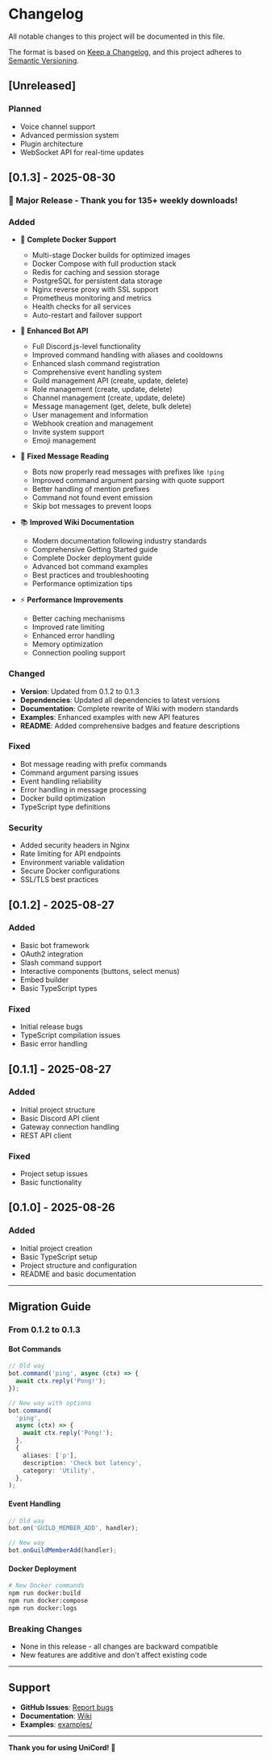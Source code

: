 # Changelog

All notable changes to this project will be documented in this file.

The format is based on [Keep a Changelog](https://keepachangelog.com/en/1.0.0/),
and this project adheres to [Semantic Versioning](https://semver.org/spec/v2.0.0.html).

## [Unreleased]

### Planned

- Voice channel support
- Advanced permission system
- Plugin architecture
- WebSocket API for real-time updates

## [0.1.3] - 2025-08-30

### 🎉 Major Release - Thank you for 135+ weekly downloads!

### Added

- 🐳 **Complete Docker Support**
  - Multi-stage Docker builds for optimized images
  - Docker Compose with full production stack
  - Redis for caching and session storage
  - PostgreSQL for persistent data storage
  - Nginx reverse proxy with SSL support
  - Prometheus monitoring and metrics
  - Health checks for all services
  - Auto-restart and failover support

- 🤖 **Enhanced Bot API**
  - Full Discord.js-level functionality
  - Improved command handling with aliases and cooldowns
  - Enhanced slash command registration
  - Comprehensive event handling system
  - Guild management API (create, update, delete)
  - Role management (create, update, delete)
  - Channel management (create, update, delete)
  - Message management (get, delete, bulk delete)
  - User management and information
  - Webhook creation and management
  - Invite system support
  - Emoji management

- 🔧 **Fixed Message Reading**
  - Bots now properly read messages with prefixes like `!ping`
  - Improved command argument parsing with quote support
  - Better handling of mention prefixes
  - Command not found event emission
  - Skip bot messages to prevent loops

- 📚 **Improved Wiki Documentation**
  - Modern documentation following industry standards
  - Comprehensive Getting Started guide
  - Complete Docker deployment guide
  - Advanced bot command examples
  - Best practices and troubleshooting
  - Performance optimization tips

- ⚡ **Performance Improvements**
  - Better caching mechanisms
  - Improved rate limiting
  - Enhanced error handling
  - Memory optimization
  - Connection pooling support

### Changed

- **Version**: Updated from 0.1.2 to 0.1.3
- **Dependencies**: Updated all dependencies to latest versions
- **Documentation**: Complete rewrite of Wiki with modern standards
- **Examples**: Enhanced examples with new API features
- **README**: Added comprehensive badges and feature descriptions

### Fixed

- Bot message reading with prefix commands
- Command argument parsing issues
- Event handling reliability
- Error handling in message processing
- Docker build optimization
- TypeScript type definitions

### Security

- Added security headers in Nginx
- Rate limiting for API endpoints
- Environment variable validation
- Secure Docker configurations
- SSL/TLS best practices

## [0.1.2] - 2025-08-27

### Added

- Basic bot framework
- OAuth2 integration
- Slash command support
- Interactive components (buttons, select menus)
- Embed builder
- Basic TypeScript types

### Fixed

- Initial release bugs
- TypeScript compilation issues
- Basic error handling

## [0.1.1] - 2025-08-27

### Added

- Initial project structure
- Basic Discord API client
- Gateway connection handling
- REST API client

### Fixed

- Project setup issues
- Basic functionality

## [0.1.0] - 2025-08-26

### Added

- Initial project creation
- Basic TypeScript setup
- Project structure and configuration
- README and basic documentation

---

## Migration Guide

### From 0.1.2 to 0.1.3

#### Bot Commands

```typescript
// Old way
bot.command('ping', async (ctx) => {
  await ctx.reply('Pong!');
});

// New way with options
bot.command(
  'ping',
  async (ctx) => {
    await ctx.reply('Pong!');
  },
  {
    aliases: ['p'],
    description: 'Check bot latency',
    category: 'Utility',
  },
);
```

#### Event Handling

```typescript
// Old way
bot.on('GUILD_MEMBER_ADD', handler);

// New way
bot.onGuildMemberAdd(handler);
```

#### Docker Deployment

```bash
# New Docker commands
npm run docker:build
npm run docker:compose
npm run docker:logs
```

### Breaking Changes

- None in this release - all changes are backward compatible
- New features are additive and don't affect existing code

---

## Support

- **GitHub Issues**: [Report bugs](https://github.com/Locon213/UniCord/issues)
- **Documentation**: [Wiki](./WIKI/)
- **Examples**: [examples/](./examples/)

---

**Thank you for using UniCord! 🚀**
